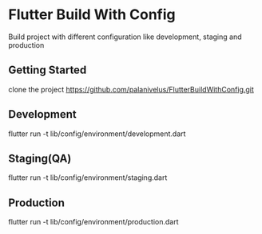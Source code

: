 # Flutter Build With Config

Build project with different configuration like  development, staging and production

## Getting Started

clone the project https://github.com/palanivelus/FlutterBuildWithConfig.git

## Development
flutter run -t lib/config/environment/development.dart

## Staging(QA)
flutter run -t lib/config/environment/staging.dart

## Production
flutter run -t lib/config/environment/production.dart
